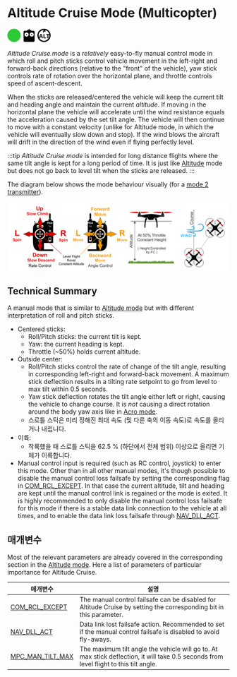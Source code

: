# Altitude Cruise Mode (Multicopter)

<img src="../../assets/site/difficulty_easy.png" title="Easy to fly" width="30px" />&nbsp;<img src="../../assets/site/remote_control.svg" title="Manual/Remote control required" width="30px" />&nbsp;<img src="../../assets/site/altitude_icon.svg" title="Altitude required (e.g. Baro, Rangefinder)" width="30px" />

_Altitude Cruise mode_ is a _relatively_ easy-to-fly manual control mode in which roll and pitch sticks control vehicle movement in the left-right and forward-back directions (relative to the "front" of the vehicle), yaw stick controls rate of rotation over the horizontal plane, and throttle controls speed of ascent-descent.

When the sticks are released/centered the vehicle will keep the current tilt and heading angle and maintain the current _altitude_.
If moving in the horizontal plane the vehicle will accelerate until the wind resistance equals the acceleration caused by the set tilt angle.
The vehicle will then continue to move with a constant velocity (unlike for Altitude mode, in which the vehicle will eventually slow down and stop).
If the wind blows the aircraft will drift in the direction of the wind even if flying perfectly level.

:::tip
_Altitude Cruise mode_ is intended for long distance flights where the same tilt angle is kept for a long period of time. It is just like [Altitude](../flight_modes_mc/altitude.md) mode but does not go back to level tilt when the sticks are released.
:::

The diagram below shows the mode behaviour visually (for a [mode 2 transmitter](../getting_started/rc_transmitter_receiver.md#transmitter_modes)).

![Altitude Control MC - Mode2 RC Controller](../../assets/flight_modes/altitude_mc.png)

## Technical Summary

A manual mode that is similar to [Altitude mode](../flight_modes_mc/altitude.md) but with different interpretation of roll and pitch sticks.

- Centered sticks:
  - Roll/Pitch sticks: the current tilt is kept.
  - Yaw: the current heading is kept.
  - Throttle (~50%) holds current altitude.
- Outside center:
  - Roll/Pitch sticks control the rate of change of the tilt angle, resulting in corresponding left-right and forward-back movement. A maximum stick deflection results in a tilting rate setpoint to go from level to max tilt within 0.5 seconds.
  - Yaw stick deflection rotates the tilt angle either left or right, causing the vehicle to change course. It is _not_ causing a direct rotation around the body yaw axis like in [Acro mode](../flight_modes_mc/acro.md).
  - 스로틀 스틱은 미리 정해진 최대 속도 (및 다른 축의 이동 속도)로 속도를 올리거나 내립니다.
- 이륙:
  - 착륙했을 때 스로틀 스틱을 62.5 % (하단에서 전체 범위) 이상으로 올리면 기체가 이륙합니다.
- Manual control input is required (such as RC control, joystick) to enter this mode. Other than in all other manual modes, it's though possible to disable the manual control loss failsafe by setting the corresponding flag in [COM_RCL_EXCEPT](../advanced_config/parameter_reference.md#COM_RCL_EXCEPT). In that case the current altitude, tilt and heading are kept until the manual control link is regained or the mode is exited.
  It is highly recommended to only disable the manual control loss failsafe for this mode if there is a stable data link connection to the vehicle at all times, and to enable the data link loss failsafe through [NAV_DLL_ACT](../advanced_config/parameter_reference.md#NAV_DLL_ACT).

## 매개변수

Most of the relevant parameters are already covered in the corresponding section in the [Altitude mode](../flight_modes_mc/altitude.md). Here a list of parameters of particular importance for Altitude Cruise.

| 매개변수                                                                                                                                                                       | 설명                                                                                                                                                                                     |
| -------------------------------------------------------------------------------------------------------------------------------------------------------------------------- | -------------------------------------------------------------------------------------------------------------------------------------------------------------------------------------- |
| <a id="COM_RCL_EXCEPT"></a>[COM_RCL_EXCEPT](../advanced_config/parameter_reference.md#COM_RCL_EXCEPT)                            | The manual control failsafe can be disabled for Altitude Cruise by setting the corresponding bit in this parameter.                                                    |
| <a id="NAV_DLL_ACT"></a>[NAV_DLL_ACT](../advanced_config/parameter_reference.md#NAV_DLL_ACT)                                     | Data link lost failsafe action. Recommended to set if the manual control failsafe is disabled to avoid fly-aways.                                      |
| <a id="MPC_MAN_TILT_MAX"></a>[MPC_MAN_TILT_MAX](../advanced_config/parameter_reference.md#MPC_MAN_TILT_MAX) | The maximum tilt angle the vehicle will go to. At max stick deflection, it will take 0.5 seconds from level flight to this tilt angle. |
